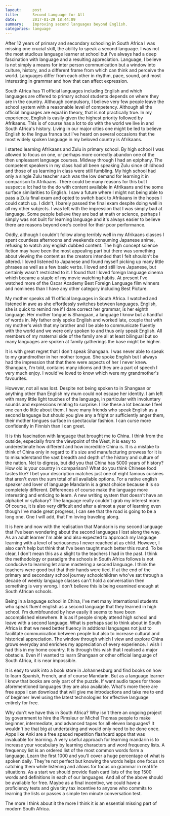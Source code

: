 ```yaml
---
layout:     post
title:      Second Language for All
date:       2017-01-29 18:44:09
summary:    Improving second languages beyond English.
categories: language
---
```

After 12 years of primary and secondary schooling in South Africa I was missing one crucial skill, the ability to speak a second language. I was not the most studious language learner at school but I've always had a deep fascination with language and a resulting appreciation. Language, I believe is not simply a means for inter person communication but a window into culture, history, and a different frame from which can think and perceive the world. Languages differ from each other in rhythm, pace, sound, and most interesting in grammar and how that can affect expression.

South Africa has 11 official languages including English and which languages are offered to primary school students depends on where they are in the country. Although compulsory, I believe very few people leave the school system with a reasonable level of competency. Although all the official languages are equal in theory, that is not practically true. In my experience, English is easily given the highest priority followed by Afrikaans. This is of course has a lot to do with the world we live in and South Africa's history. Living in our major cities one might be led to believe English to the lingua franca but I've heard on several occasions that the most widely spoken language in my beloved country is Afrikaans.

I started learning Afrikaans and Zulu in primary school. By high school I was allowed to focus on one, or perhaps more correctly abandon one of the then unpleasant language courses. Midway through I had an epiphany. The competent speakers in my class had all been speaking Zulu since childhood and those of us learning in class were still fumbling. My high school had only a single Zulu teacher such was the low demand for learning it in comparison to Afrikaans. There could be many reasons for this but I suspect a lot had to the do with content available in Afrikaans and the some surface similarities to English. I saw a future where I might not being able to pass a Zulu final exam and opted to switch back to Afrikaans in the hopes I could catch up. I didn't, I barely passed the final exam despite doing well in all my other subjects. I was left with the impression that I was simply bad at language. Some people believe they are bad at math or science, perhaps I simply was not built for learning language and it's always easier to believe there are reasons beyond one's control for their poor performance.

Oddly, although I couldn't follow along terribly well in my Afrikaans classes I spent countless afternoons and weekends consuming Japanese anime, refusing to watch any english dubbed content. The high concept science fiction may have been the most appealing part but there was something about viewing the content as the creators intended that I felt shouldn't be altered. I loved listened to Japanese and found myself picking up many little phrases as well as a few basic verbs. I loved and still love Japanese, but certainly wasn't restricted to it. I found that I loved foreign language cinema which became a staple of my movie watching habits. At present I've watched more of the Oscar Academy Best Foreign Language film winners and nominees than I have any other category including Best Picture.

My mother speaks all 11 official languages in South Africa. I watched and listened in awe as she effortlessly switches between languages. English, she is quick to remind me if I dare correct her grammar, is her eighth language. Her mother tongue is Shangaan, a language I know but a handful of words in. My father only spoke English and worked late, couple that with my mother's wish that my brother and I be able to communicate fluently with the world and we were only spoken to and thus only speak English. All members of my maternal side of the family are all at least bilingual but so many languages are spoken at family gatherings the base might be higher.

It is with great regret that I don't speak Shangaan. I was never able to speak to my grandmother in her mother tongue. She spoke English but I always had the impression that that there were aspects of her I never knew. Shangaan, I'm told, contains many idioms and they are a part of speech I very much enjoy. I would've loved to know which were my grandmother's favourites.

However, not all was lost. Despite not being spoken to in Shangaan or anything other than English my mum could not escape her identity. I am left with many little light touches of the language, in particular with involuntary sounds and expressions relating to surprise. I like these a lot because I feel one can do little about them. I have many friends who speak English as a second language but should you give any a fright or sufficiently anger them, their mother tongues surface in spectacular fashion. I can curse more confidently in Finnish than I can greet.

It is this fascination with language that brought me to China. I think from the outside, especially from the viewpoint of the West, it is easy to underestimate how different and how incredible China is. It is a mistake to think of China only in regard to it's size and manufacturing prowess for it is to misunderstand the vast breadth and depth of the history and culture of the nation. Not to digress, but did you that China has 5000 years of history? How old is your country in comparison? What do you think Chinese food tastes like? I bet your description matches just one of eight famous cuisines that aren't even the sum total of all available options. For a native english speaker and lover of language Mandarin is a great choice because it is so completely different. Differences of course make the language more interesting and enticing to learn. A new writing system that doesn't have an alphabet or syllabary? The language really couldn't grab my interest more. Of course, it is also very difficult and after a almost a year of learning even though I've made great progress, I can see that the road is going to be a long one. One I will add, that I'm loving traveling along.

It is here and now with the realisation that Mandarin is my second language that I've been wondering about the second languages I lost along the way. As an adult learner I'm able and also expected to approach my language learning with a level of seriousness I never reached at as child. However, I also can't help but think that I've been taught much better this round. To be clear, I don't mean this as a slight to the teachers I had in the past. I think the methodology or paradigm the schools in South Africa follows is not conducive to learning let alone mastering a second language. I think the teachers were good but that their hands were tied. If at the end of the primary and secondary school journey schoolchildren who've sat through a decade of weekly language classes can't hold a conversation then something is very wrong. I don't believe this is being examined enough at South African schools.

Being in a language school in China, I've met many international students who speak fluent english as a second language that they learned in high school. I'm dumbfounded by how easily it seems to have been accomplished elsewhere. It is as if people simply attend high school and leave with a second language. What is perhaps sad to think about in South Africa is that we need better fluency in addtional languages not just to facilitate communication between people but also to increase cultural and historical appreciation. The window through which I view and explore China grows everyday and enriches my appreciation of every experience. I wish I had this in my home country. It is through this wish that I realised a major obstacle. Even if I wanted to learn Shangaan or other official language of South Africa, it is near impossible.

It is easy to walk into a book store in Johannesburg and find books on how to learn Spanish, French, and of course Mandarin. But as a language learner I know that books are only part of the puzzle. If want audio tapes for those aforementioned languages they are also available. What's more there are free apps I can download that will give me introductions and take me to end of beginner level using the latest technologies for effective language entirely for free.

Why don't we have this in South Africa? Why isn't there an ongoing project by government to hire the Pimsleur or Michel Thomas people to make beginner, intermediate, and advanced tapes for all eleven languages? It wouldn't be that big at undertaking and would only need to be done once. Apps like Anki are a free spaced repetition flashcard apps that was invaluable for learning. A very useful approach for learning mandarin is to increase your vocabulary by learning characters and word frequency lists. A frequency list is an ordered list of the most common words form a language. Learn the first 1000 and you'll cover a huge percentage of what is spoken daily. They're not perfect but knowing the words helps one focus on catching them while listening and allows for focus on grammar in real life situations. As a start we should provide flash card lists of the top 1500 words and definitions in each of our languages. And all of the above should be available for free. Maybe as a final incentive, we could have a proficiency tests and give tiny tax incentive to anyone who commits to learning the lists or passes a simple ten minute conversation test.

The more I think about it the more I think it is an essential missing part of modern South Africa. 
